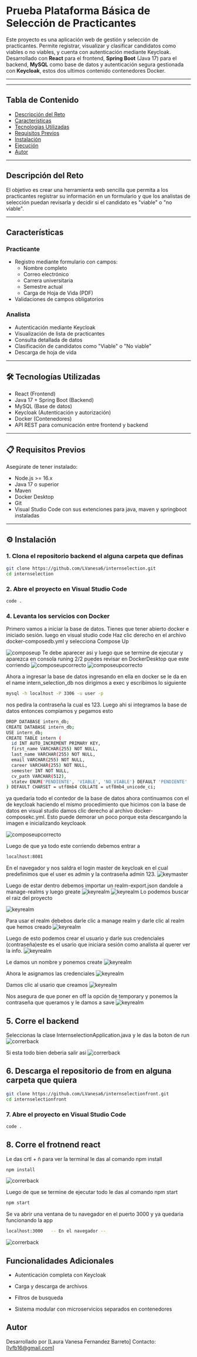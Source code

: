 # Prueba Plataforma Básica de Selección de Practicantes 

Este proyecto es una aplicación web de gestión y selección de practicantes. Permite registrar, visualizar y clasificar candidatos como viables o no viables, y cuenta con autenticación mediante Keycloak. Desarrollado con **React** para el frontend, **Spring Boot** (Java 17) para el backend, **MySQL** como base de datos y autenticación segura gestionada con **Keycloak**, estos dos ultimos contenido contenedores Docker.

---

---

## Tabla de Contenido

- [Descripción del Reto](#descripción-del-reto)
- [Características](#características)
- [Tecnologías Utilizadas](#tecnologías-utilizadas)
- [Requisitos Previos](#requisitos-previos)
- [Instalación](#instalación)
- [Ejecución](#ejecución)
- [Autor](#autor)

---

##  Descripción del Reto

El objetivo es crear una herramienta web sencilla que permita a los practicantes registrar su información en un formulario y que los analistas de selección puedan revisarla y decidir si el candidato es "viable" o "no viable".

---

##  Características

###  Practicante
- Registro mediante formulario con campos:
  - Nombre completo
  - Correo electrónico
  - Carrera universitaria
  - Semestre actual
  - Carga de Hoja de Vida (PDF)
- Validaciones de campos obligatorios

###  Analista
- Autenticación mediante Keycloak
- Visualización de lista de practicantes
- Consulta detallada de datos
- Clasificación de candidatos como "Viable" o "No viable"
- Descarga de hoja de vida

---


## 🛠️ Tecnologías Utilizadas

-  React (Frontend)
-  Java 17 + Spring Boot (Backend)
-  MySQL (Base de datos)
-  Keycloak (Autenticación y autorización)
-  Docker (Contenedores)
-  API REST para comunicación entre frontend y backend

---

## 📋 Requisitos Previos

Asegúrate de tener instalado:

- Node.js >= 16.x  
- Java 17 o superior  
- Maven  
- Docker Desktop  
- Git  
- Visual Studio Code con sus extenciones para java, maven y springboot  instaladas
---

## ⚙️ Instalación

### 1. Clona el repositorio backend el alguna carpeta que definas

```bash
git clone https://github.com/LVanesa6/internselection.git
cd internselection
```
### 2. Abre el proyecto en Visual Studio Code

```bash
code .
```
### 4. Levanta los servicios con Docker
Primero vamos a iniciar la base de datos.
Tienes que tener abierto docker e iniciado sesión. luego en visual studio code Haz clic derecho en el archivo docker-composedb.yml y selecciona Compose Up

![composeup](./assets/composeup.png) 
Te debe aparecer asi y luego que se termine de ejecutar y aparezca en consola runing 2/2 puedes revisar en DockerDesktop que este corriendo 
![composeupcorrecto](./assets/composeupcorrecto.png) 
![composeupcorrecto](./assets/vistadocker.png) 

Ahora a ingresar la base de datos ingresando en ella en docker se le da en el name intern_selection_db nos dirigimos a exec y escribimos lo siguiente 
```bash
mysql -h localhost -P 3306 -u user -p
```
nos pedira la contraseña la cual es 123. Luego ahi si integramos la base de datos entonces compiamos y pegamos esto
```bash
DROP DATABASE intern_db;
CREATE DATABASE intern_db;
USE intern_db;
CREATE TABLE intern ( 
  id INT AUTO_INCREMENT PRIMARY KEY,
  first_name VARCHAR(255) NOT NULL,
  last_name VARCHAR(255) NOT NULL,
  email VARCHAR(255) NOT NULL,
  career VARCHAR(255) NOT NULL,
  semester INT NOT NULL,
  cv_path VARCHAR(512),
  statev ENUM('PENDIENTE', 'VIABLE', 'NO_VIABLE') DEFAULT 'PENDIENTE'
) DEFAULT CHARSET = utf8mb4 COLLATE = utf8mb4_unicode_ci;
```
ya quedaria todo el contedor de la base de datos ahora continuamos con el de keycloak haciendo el mismo procedimiento que hicimos con la base de datos  en visual studio damos clic derecho al archivo docker-composekc.yml. Esto puede demorar un poco porque esta descargando la imagen e inicializando keycloaok

![composeupcorrecto](./assets/kccompose.png) 

Luego de que ya todo este corriendo debemos entrar a 
```bash
localhost:8081
```
En el navegador y nos saldra el login master de keycloak en el cual predefinimos que el user es admin y la contraseña admin 123.
![keymaster](./assets/keymaster.png)

Luego de estar dentro debemos importar un realm-export.json dandole a manage-realms y luego greate 
![keyrealm](./assets/crearrealm.png)
![keyrealm](./assets/importarrealm.png)
Lo podemos buscar el raiz del proyecto

![keyrealm](./assets/ubirealm.png)

Para usar el realm debebos darle clic a manage realm y darle clic al realm que hemos creado
![keyrealm](./assets/usarrealm.png)

Luego de esto podemos crear el usuario y darle sus credenciales (contraseña)este es el usario que iniciara sesión como analista al querer ver la info.
![keyrealm](./assets/crearuserkc.png)

Le damos un nombre y ponemos create 
![keyrealm](./assets/createuserkc2.png)

Ahora le asignamos las credenciales 
![keyrealm](./assets/setpassword2.png)

Damos clic al usario que creamos
![keyrealm](./assets/setpassword.png)

Nos asegura de que poner en off la opción de temporary y ponemos la contraseña que queramos y le damos a save
![keyrealm](./assets/setpassword3.png)

## 5. Corre el backend
Seleccionas la clase InternselectionApplication.java y le das la boton de run 
![correrback](./assets/correrback.png)

Si esta todo bien deberia salir asi 
![correrback](./assets/correrbackcorrecto.png)


## 6. Descarga el repositorio de from en alguna carpeta que quiera

```bash
git clone https://github.com/LVanesa6/internselectionfront.git
cd internselectionfront
```
### 7. Abre el proyecto en Visual Studio Code

```bash
code .
```
## 8. Corre el frotnend react 
Le das crtl + ñ para ver la terminal 
le das al comando npm install
```bash
npm install
```
![correrback](./assets/correrfront.png)

Luego de que se termine de ejecutar todo le das al comando npm start
```bash
npm start
```

Se va abrir una ventana de tu navegador en el puerto 3000 y ya quedaria funcionando la app 
```bash
localhost:3000   -- En el navegador --
```
![correrback](./assets/paginafuncional.png)
## Funcionalidades Adicionales
- Autenticación completa con Keycloak

- Carga y descarga de archivos

- Filtros de busqueda 

- Sistema modular con microservicios separados en contenedores

## Autor
Desarrollado por [Laura Vanesa Fernandez Barreto]
 Contacto: [lvfb16@gmail.com]